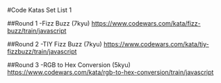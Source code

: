 #Code Katas Set List 1

##Round 1
-Fizz Buzz (7kyu)
https://www.codewars.com/kata/fizz-buzz/train/javascript





















##Round 2
-TIY Fizz Buzz (7kyu)
https://www.codewars.com/kata/tiy-fizzbuzz/train/javascript






















##Round 3
-RGB to Hex Conversion (5kyu)
https://www.codewars.com/kata/rgb-to-hex-conversion/train/javascript